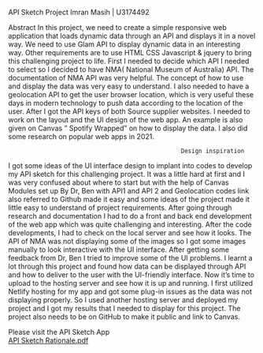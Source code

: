 API Sketch Project
Imran Masih | U3174492


Abstract 
In this project, we need to create a simple responsive web application that loads dynamic data through an API and displays it in a novel way.
We need to use Glam API to display dynamic data in an interesting way. Other requirements are to use HTML CSS Javascript & jquery to bring this challenging project to life. First I needed to decide which API I needed to select so I decided to have NMA( National Museum of Australia) API. The documentation of NMA API was very helpful. The concept of how to use and display the data was very easy to understand. I also needed to have a geolocation API to get the user browser location,  which is very useful these days in modern technology to push data according to the location of the user. After I got the API keys of both Source supplier websites. I needed to work on the layout and the UI design of the web app. An example is also given on Canvas ” Spotify Wrapped” on how to display the data. I also did some research on popular web apps in 2021.

                                                     Design inspiration 



 I got some ideas of the UI interface design to implant into codes to develop my API sketch for this challenging project. It was a little hard at first and I was very confused about where to start but with the help of Canvas Modules set up By Dr, Ben with API1 and API 2 and Geolocation codes link also referred to Github made it easy and some ideas of the project made it little easy to understand of project requirements. After going through research and documentation I had to do a front and back end development of the web app which was quite challenging and interesting. After the code developments, I had to check on the local server and see how it looks. The API of NMA was not displaying some of the images so I got some images manually to look interactive with the UI interface. After getting some feedback from Dr, Ben I tried to improve some of the UI problems. I learnt a lot through this project and found how data can be displayed through API and how to deliver to the user with the UI-friendly interface. Now it’s time to upload to the hosting server and see how it is up and running. I first utilized Netlify hosting for my app and got some plug-in issues as the data was not displaying properly. So I used another hosting server and deployed my project and I got my results that I needed to display for this project. The project also needs to be on GitHub to make it public and link to Canvas.

Please visit the API Sketch App  
[API Sketch Rationale.pdf](https://github.com/imran18/Museum-Web-App/files/6177225/API.Sketch.Rationale.pdf)
